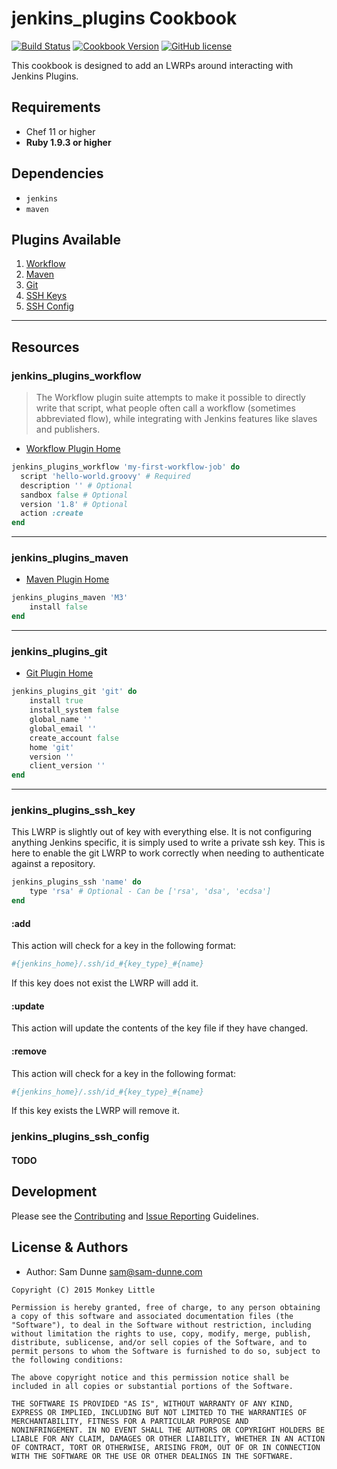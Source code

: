 # jenkins_plugins Cookbook
[![Build Status](https://travis-ci.org/monkeylittleinc/jenkins_plugins.svg)](https://travis-ci.org/monkeylittleinc/jenkins_plugins) [![Cookbook Version](https://img.shields.io/cookbook/v/jenkins_plugins.svg)](https://supermarket.chef.io/cookbooks/jenkins_plugins) [![GitHub license](https://img.shields.io/github/license/mashape/apistatus.svg)](https://github.com/monkeylittleinc/jenkins_plugins)

This cookbook is designed to add an LWRPs around interacting with Jenkins Plugins.

## Requirements
- Chef 11 or higher
- **Ruby 1.9.3 or higher**

## Dependencies
- `jenkins`
- `maven`

## Plugins Available
1. [Workflow](#jenkins_plugins_workflow)
2. [Maven](#jenkins_plugins_maven)
3. [Git](#jenkins_plugins_git)
4. [SSH Keys](#jenkins_plugins_ssh_key)
5. [SSH Config](#jenkins_plugins_ssh_config)

--------------------------------------------------------------------------------

## Resources
### jenkins_plugins_workflow
> The Workflow plugin suite attempts to make it possible to directly write that script, what people often call a workflow (sometimes abbreviated flow), while integrating with Jenkins features like slaves and publishers.

- [Workflow Plugin Home](https://wiki.jenkins-ci.org/display/JENKINS/Workflow+Plugin)

```ruby
jenkins_plugins_workflow 'my-first-workflow-job' do
  script 'hello-world.groovy' # Required
  description '' # Optional
  sandbox false # Optional
  version '1.8' # Optional
  action :create
end
```

--------------------------------------------------------------------------------

### jenkins_plugins_maven
- [Maven Plugin Home]()

```ruby
jenkins_plugins_maven 'M3'
    install false
end
```

--------------------------------------------------------------------------------

### jenkins_plugins_git
- [Git Plugin Home](https://wiki.jenkins-ci.org/display/JENKINS/Git+Plugin)

```ruby
jenkins_plugins_git 'git' do
    install true
    install_system false
    global_name ''
    global_email ''
    create_account false
    home 'git'
    version ''
    client_version ''
end
```

--------------------------------------------------------------------------------

### jenkins_plugins_ssh_key
This LWRP is slightly out of key with everything else. It is not configuring anything Jenkins specific, it is simply used to write a private ssh key. This is here to enable the git LWRP to work correctly when needing to authenticate against a repository.

```ruby
jenkins_plugins_ssh 'name' do
    type 'rsa' # Optional - Can be ['rsa', 'dsa', 'ecdsa']
end
```

#### :add
This action will check for a key in the following format:

```ruby
#{jenkins_home}/.ssh/id_#{key_type}_#{name}
```

If this key does not exist the LWRP will add it.

#### :update
This action will update the contents of the key file if they have changed.

#### :remove
This action will check for a key in the following format:

```ruby
#{jenkins_home}/.ssh/id_#{key_type}_#{name}
```

If this key exists the LWRP will remove it.

### jenkins_plugins_ssh_config
#### TODO
## Development
Please see the [Contributing](CONTRIBUTING.md) and [Issue Reporting](ISSUES.md) Guidelines.

## License & Authors
- Author: Sam Dunne [sam@sam-dunne.com](mailto:sam@sam-dunne.com)

```text
Copyright (C) 2015 Monkey Little

Permission is hereby granted, free of charge, to any person obtaining
a copy of this software and associated documentation files (the
"Software"), to deal in the Software without restriction, including
without limitation the rights to use, copy, modify, merge, publish,
distribute, sublicense, and/or sell copies of the Software, and to
permit persons to whom the Software is furnished to do so, subject to
the following conditions:

The above copyright notice and this permission notice shall be
included in all copies or substantial portions of the Software.

THE SOFTWARE IS PROVIDED "AS IS", WITHOUT WARRANTY OF ANY KIND,
EXPRESS OR IMPLIED, INCLUDING BUT NOT LIMITED TO THE WARRANTIES OF
MERCHANTABILITY, FITNESS FOR A PARTICULAR PURPOSE AND
NONINFRINGEMENT. IN NO EVENT SHALL THE AUTHORS OR COPYRIGHT HOLDERS BE
LIABLE FOR ANY CLAIM, DAMAGES OR OTHER LIABILITY, WHETHER IN AN ACTION
OF CONTRACT, TORT OR OTHERWISE, ARISING FROM, OUT OF OR IN CONNECTION
WITH THE SOFTWARE OR THE USE OR OTHER DEALINGS IN THE SOFTWARE.
```

[travis]: http://travis-ci.org/monkeylittleinc/jenkins_plugins
